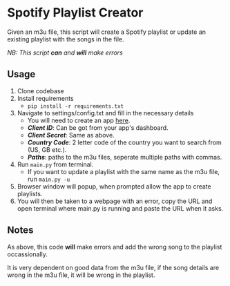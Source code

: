 # Spotify Playlist Creator

Given an m3u file, this script will create a Spotify playlist or update an existing playlist with the songs
in the file.


*NB: This script ***can*** and ***will*** make errors*

## Usage
1. Clone codebase
2. Install requirements
    * `pip install -r requirements.txt`
3. Navigate to settings/config.txt and fill in the necessary details
    * You will need to create an app [here](https://developer.spotify.com/dashboard/applications).
    * ***Client ID***: Can be got from your app's dashboard.
    * ***Client Secret***: Same as above.
    * ***Country Code***: 2 letter code of the country you want to search from (US, GB etc.).
    * ***Paths***: paths to the m3u files, seperate multiple paths with commas.
4. Run `main.py` from terminal.
    * If you want to update a playlist with the same name as the m3u file, run `main.py -u`
5. Browser window will popup, when prompted allow the app to create playlists.
6. You will then be taken to a webpage with an error, copy the URL and open terminal where main.py is running and paste the URL when it asks.


## Notes

As above, this code **will** make errors and add the wrong song to the playlist occassionally.

It is very dependent on good data from the m3u file, if the song details are wrong in the m3u file, it will be wrong in the playlist.